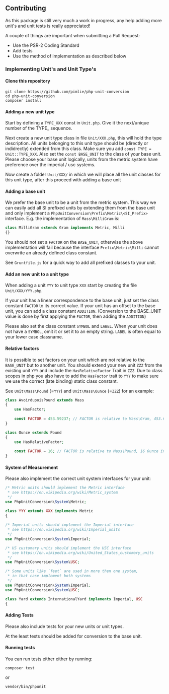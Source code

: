 ## Contributing
As this package is still very much a work in progress, any help adding more unit's and unit tests is really appreciated!

A couple of things are important when submitting a Pull Request:
- Use the PSR-2 Coding Standard
- Add tests
- Use the method of implementation as described below

### Implementing Unit's and Unit Type's
#### Clone this repository
```
git clone https://github.com/pimlie/php-unit-conversion
cd php-unit-conversion
composer install
```

#### Adding a new unit type
Start by defining a `TYPE_XXX` const in `Unit.php`. Give it the next/unique number of the TYPE_ sequence.

Next create a new unit type class in file `Unit/XXX.php`, this will hold the type description. All units belonging to this unit type 
should be (directly or indidrectly) extended from this class. Make sure you add `const TYPE = Unit::TYPE_XXX`. Also set the `const BASE_UNIT`
to the class of your base unit. Please choose your base unit logically, units from the metric system have preference over the 
imperial / usc systems.

Now create a folder `Unit/XXX/` in which we will place all the unit classes for this unit type, after this proceed with adding a base unit

#### Adding a base unit
We prefer the base unit to be a unit from the metric system. This way we can easily add all SI prefixed units by extending them from the base
unit and only implement a `PhpUnitConversion\Prefix\Metric\<SI_Prefix>` interface. E.g. the implementation of `Mass\MilliGram` is:
```php 
class MilliGram extends Gram implements Metric, Milli
{}
```
You should not set a `FACTOR` on the `BASE_UNIT`, otherwise the above implementation will fail because the interface `Prefix\Metric\Milli` 
cannot overwrite an already defined class constant.

See `Gruntfile.js` for a quick way to add all prefixed classes to your unit.

#### Add an new unit to a unit type
When adding a unit `YYY` to unit type `XXX` start by creating the file `Unit/XXX/YYY.php`.

If your unit has a linear correspondence to the base unit, just set the class constant `FACTOR` to its correct value.
If your unit has an offset to the base unit, you can add a class constant `ADDITION`. 
(Conversion to the BASE_UNIT value is done by first applying the `FACTOR`, then adding the `ADDITION`)

Please also set the class constant `SYMBOL` and `LABEL`. When your unit does not have a `SYMBOL`, omit it or set it to an empty string. `LABEL` is often equal to your lower case classname.

#### Relative factors
It is possible to set factors on your unit which are not relative to the `BASE_UNIT` but to another unit. You should extend your new unit `ZZZ` from 
the existing unit `YYY` and include the `HasRelativeFactor` Trait in `ZZZ`. Due to class scopes in php you also have to add the `HasFactor` trait to
`YYY` to make sure we use the correct (late binding) static class constant.

See `Unit\Mass\Pound` (=`YYY`) and `Unit\Mass\Ounce` (=`ZZZ`) for an example:
```php
class AvoirdupoisPound extends Mass
{
    use HasFactor;
    
    const FACTOR = 453.59237; // FACTOR is relative to Mass\Gram, 453.6 Gram in a Pound
}

class Ounce extends Pound
{
    use HasRelativeFactor;
    
    const FACTOR = 16; // FACTOR is relative to Mass\Pound, 16 Ounce in a Pound
}
```

#### System of Measurement
Please also implement the correct unit system interfaces for your unit:
```php
/* Metric units should implement the Metric interface
 * see https://en.wikipedia.org/wiki/Metric_system
 */
use PhpUnitConversion\System\Metric;

class YYY extends XXX implements Metric
{
 
/* Imperial units should implement the Imperial interface
 * see https://en.wikipedia.org/wiki/Imperial_units
 */
use PhpUnitConversion\System\Imperial;

/* US customary units should implement the USC interface
 * see https://en.wikipedia.org/wiki/United_States_customary_units
 */
use PhpUnitConversion\System\USC;

/* Some units like `feet` are used in more then one system, 
 * in that case implement both systems
 */
use PhpUnitConversion\System\Imperial;
use PhpUnitConversion\System\USC;

class Yard extends InternationalYard implements Imperial, USC
{
```

#### Adding Tests
Please also include tests for your new units or unit types.

At the least tests should be added for conversion to the base unit.

#### Running tests
You can run tests either either by running:
```
composer test
```
or
```
vendor/bin/phpunit
```